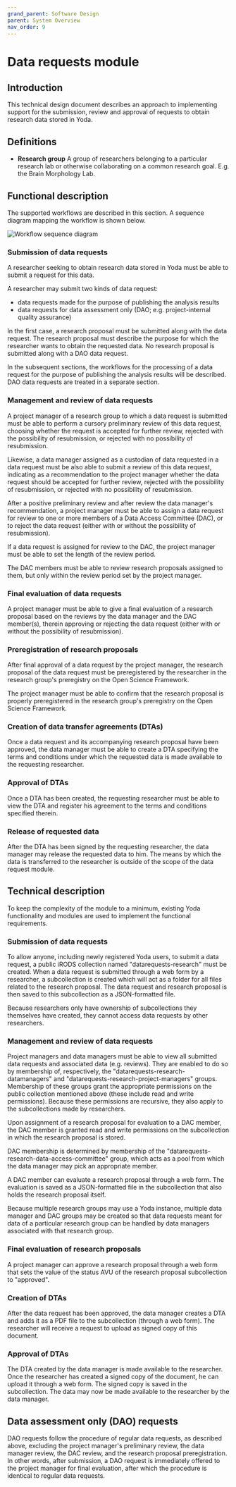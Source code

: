 ```yaml
---
grand_parent: Software Design
parent: System Overview
nav_order: 9
---
```

# Data requests module

## Introduction
This technical design document describes an approach to implementing support for
the submission, review and approval of requests to obtain research data stored
in Yoda.

## Definitions
- **Research group** A group of researchers belonging to a particular research
lab or otherwise collaborating on a common research goal. E.g. the Brain
Morphology Lab.

## Functional description
The supported workflows are described in this section. A sequence diagram
mapping the workflow is shown below.

![Workflow sequence diagram](img/datarequest/datarequest_workflow_sequence_diagram.png)

### Submission of data requests
A researcher seeking to obtain research data stored in Yoda must be able to
submit a request for this data.

A researcher may submit two kinds of data request:
- data requests made for the purpose of publishing the analysis results
- data requests for data assessment only (DAO; e.g. project-internal quality
  assurance)

In the first case, a research proposal must be submitted along with the data
request. The research proposal must describe the purpose for which the
researcher wants to obtain the requested data. No research proposal is submitted
along with a DAO data request.

In the subsequent sections, the workflows for the processing of a data request
for the purpose of publishing the analysis results will be described. DAO data
requests are treated in a separate section.

### Management and review of data requests
A project manager of a research group to which a data request is submitted must
be able to perform a cursory preliminary review of this data request, choosing
whether the request is accepted for further review, rejected with the
possibility of resubmission, or rejected with no possibility of resubmission.

Likewise, a data manager assigned as a custodian of data requested in a data
request must be also able to submit a review of this data request, indicating as
a recommendation to the project manager whether the data request should be
accepted for further review, rejected with the possibility of resubmission, or
rejected with no possibility of resubmission.

After a positive preliminary review and after review the data manager's
recommendation, a project manager must be able to assign a data request for
review to one or more members of a Data Access Committee (DAC), or to reject the
data request (either with or without the possibility of resubmission).

If a data request is assigned for review to the DAC, the project manager must be
able to set the length of the review period.

The DAC members must be able to review research proposals assigned to them, but
only within the review period set by the project manager.

### Final evaluation of data requests
A project manager must be able to give a final evaluation of a research proposal
based on the reviews by the data manager and the DAC member(s), therein
approving or rejecting the data request (either with or without the possibility
of resubmission).

### Preregistration of research proposals
After final approval of a data request by the project manager, the research
proposal of the data request must be preregistered by the researcher in the
research group's preregistry on the Open Science Framework.

The project manager must be able to confirm that the research proposal is
properly preregistered in the research group's preregistry on the Open Science
Framework.

### Creation of data transfer agreements (DTAs)
Once a data request and its accompanying research proposal have been approved,
the data manager must be able to create a DTA specifying the terms and
conditions under which the requested data is made available to the requesting
researcher.

### Approval of DTAs
Once a DTA has been created, the requesting researcher must be able to view the
DTA and register his agreement to the terms and conditions specified therein.

### Release of requested data
After the DTA has been signed by the requesting researcher, the data manager
may release the requested data to him. The means by which the data is
transferred to the researcher is outside of the scope of the data request
module.

## Technical description
To keep the complexity of the module to a minimum, existing Yoda functionality
and modules are used to implement the functional requirements.

### Submission of data requests
To allow anyone, including newly registered Yoda users, to submit a data
request, a public iRODS collection named "datarequests-research" must be
created. When a data request is submitted through a web form by a researcher, a
subcollection is created which will act as a folder for all files related to the
research proposal. The data request and research proposal is then saved to this
subcollection as a JSON-formatted file.

Because researchers only have ownership of subcollections they themselves have
created, they cannot access data requests by other researchers.

### Management and review of data requests
Project managers and data managers must be able to view all submitted data
requests and associated data (e.g. reviews).
They are enabled to do so by membership of, respectively, the
"datarequests-research-datamanagers" and "datarequests-research-project-managers"
groups. Membership of these groups grant the appropriate permissions on the
public collection mentioned above (these include read and write permissions).
Because these permissions are recursive, they also apply to the subcollections
made by researchers.

Upon assignment of a research proposal for evaluation to a DAC member, the DAC
member is granted read and write permissions on the subcollection in which the
research proposal is stored.

DAC membership is determined by membership of the
"datarequests-research-data-access-committee" group, which acts as a pool from
which the data manager may pick an appropriate member.

A DAC member can evaluate a research proposal through a web form. The evaluation
is saved as a JSON-formatted file in the subcollection that also holds the
research proposal itself.

Because multiple research groups may use a Yoda instance, multiple data manager
and DAC groups may be created so that data requests meant for data of a
particular research group can be handled by data managers associated with that
research group.

### Final evaluation of research proposals
A project manager can approve a research proposal through a web form that sets
the value of the status AVU of the research proposal subcollection to
"approved".

### Creation of DTAs
After the data request has been approved, the data manager creates a DTA and
adds it as a PDF file to the subcollection (through a web form). The researcher
will receive a request to upload as signed copy of this document.

### Approval of DTAs
The DTA created by the data manager is made available to the researcher. Once
the researcher has created a signed copy of the document, he can upload it
through a web form. The signed copy is saved in the subcollection. The data may
now be made available to the researcher by the data manager.

## Data assessment only (DAO) requests

DAO requests follow the procedure of regular data requests, as described above,
excluding the project manager's preliminary review, the data manager review, the
DAC review, and the research proposal preregistration. In other words, after
submission, a DAO request is immediately offered to the project manager for
final evaluation, after which the procedure is identical to regular data
requests.
